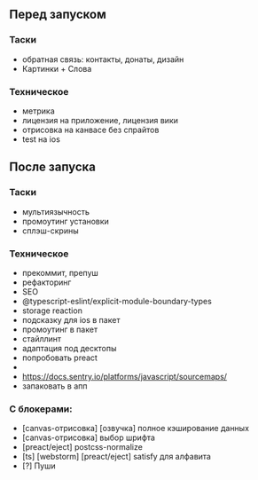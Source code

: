 ## Перед запуском

### Таски

- обратная связь: контакты, донаты, дизайн
- Картинки + Слова

### Техническое

- метрика
- лицензия на приложение, лицензия вики
- отрисовка на канвасе без спрайтов
- test на ios

## После запуска

### Таски

- мультиязычность
- промоутинг установки
- сплэш-скрины

### Техническое

- прекоммит, препуш
- рефакторинг
- SEO
- @typescript-eslint/explicit-module-boundary-types
- storage reaction
- подсказку для ios в пакет
- промоутинг в пакет
- стайллинт
- адаптация под десктопы
- попробовать preact
- <link rel="icon" type="image/svg+xml" href="%PUBLIC_URL%/pwa/favicon.svg">
- https://docs.sentry.io/platforms/javascript/sourcemaps/
- запаковать в апп

### С блокерами:

- [canvas-отрисовка] [озвучка] полное кэширование данных
- [canvas-отрисовка] выбор шрифта
- [preact/eject] postcss-normalize
- [ts] [webstorm] [preact/eject] satisfy  для алфавита
- [?] Пуши
